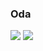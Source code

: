 ### Oda

<img src="https://github-readme-stats.vercel.app/api?username=Pachone&&show_icons=true&hide_border=true&title_color=3399ff&icon_color=3399ff&text_color=fff&bg_color=0D1117&hide=prs">

<img src="https://github-readme-stats.vercel.app/api/top-langs/?username=Pachone&layout=compact&bg_color=0D1117&hide_border=true&title_color=fff">
